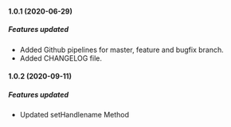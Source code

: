 #### 1.0.1 (2020-06-29)

##### Features updated

* Added Github pipelines for master, feature and bugfix branch.
* Added CHANGELOG file.

#### 1.0.2 (2020-09-11)

##### Features updated

* Updated setHandlename Method